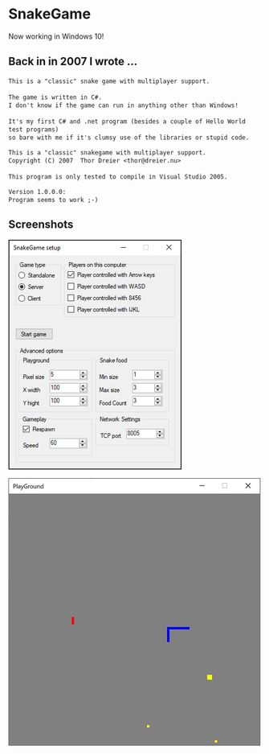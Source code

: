 # SnakeGame

Now working in Windows 10!


## Back in in 2007 I wrote ...

```
This is a "classic" snake game with multiplayer support.

The game is written in C#.
I don't know if the game can run in anything other than Windows!

It's my first C# and .net program (besides a couple of Hello World test programs)
so bare with me if it's clumsy use of the libraries or stupid code. 
```

```
This is a "classic" snakegame with multiplayer support.
Copyright (C) 2007  Thor Dreier <thor@dreier.nu>

This program is only tested to compile in Visual Studio 2005.
```

```
Version 1.0.0.0:
Program seems to work ;-)
```


## Screenshots

![Menu](menu.png)

![Game](game.png)
